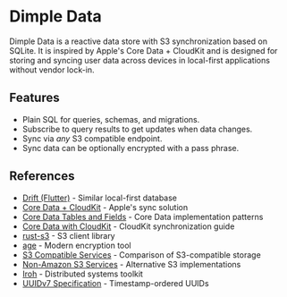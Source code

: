 # Dimple Data

Dimple Data is a reactive data store with S3 synchronization based on SQLite. 
It is inspired by Apple's Core Data + CloudKit and is designed for storing and 
syncing user data across devices in local-first applications without vendor
lock-in.

## Features

- Plain SQL for queries, schemas, and migrations.
- Subscribe to query results to get updates when data changes.
- Sync via *any* S3 compatible endpoint.
- Sync data can be optionally encrypted with a pass phrase.

## References

- [Drift (Flutter)](https://github.com/simolus3/drift) - Similar local-first database
- [Core Data + CloudKit](https://developer.apple.com/documentation/CoreData/NSPersistentCloudKitContainer) - Apple's sync solution
- [Core Data Tables and Fields](https://fatbobman.com/en/posts/tables_and_fields_of_coredata/) - Core Data implementation patterns
- [Core Data with CloudKit](https://fatbobman.com/en/posts/coredatawithcloudkit-1/) - CloudKit synchronization guide
- [rust-s3](https://github.com/durch/rust-s3) - S3 client library
- [age](https://github.com/FiloSottile/age) - Modern encryption tool
- [S3 Compatible Services](https://www.s3compare.io/) - Comparison of S3-compatible storage
- [Non-Amazon S3 Services](https://github.com/s3fs-fuse/s3fs-fuse/wiki/Non-Amazon-S3) - Alternative S3 implementations
- [Iroh](https://github.com/n0-computer/iroh) - Distributed systems toolkit
- [UUIDv7 Specification](https://datatracker.ietf.org/doc/html/draft-peabody-dispatch-new-uuid-format) - Timestamp-ordered UUIDs

